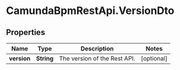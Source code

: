 # CamundaBpmRestApi.VersionDto

## Properties

Name | Type | Description | Notes
------------ | ------------- | ------------- | -------------
**version** | **String** | The version of the Rest API. | [optional] 


